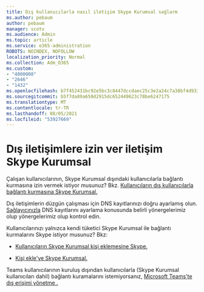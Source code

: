 ```yaml
---
title: Dış kullanıcılarla nasıl iletişim Skype Kurumsal sağlarm
ms.author: pebaum
author: pebaum
manager: scotv
ms.audience: Admin
ms.topic: article
ms.service: o365-administration
ROBOTS: NOINDEX, NOFOLLOW
localization_priority: Normal
ms.collection: Adm_O365
ms.custom:
- "4000008"
- "2646"
- "1432"
ms.openlocfilehash: b7f452431bc92e5bc3c8447dccdaec25c3e2a24c7a38bf4d933d3f125e4d2d35
ms.sourcegitcommit: b5f7da89a650d2915dc652449623c78be6247175
ms.translationtype: MT
ms.contentlocale: tr-TR
ms.lasthandoff: 08/05/2021
ms.locfileid: "53927669"
---
```

# <a name="allow-external-communications-with-skype-for-business"></a>Dış iletişimlere izin ver iletişim Skype Kurumsal 

Çalışan kullanıcılarının, Skype Kurumsal dışındaki kullanıcılarla bağlantı kurmasına izin vermek istiyor musunuz? Bkz. [Kullanıcıların dış kullanıcılarla bağlantı kurmasına Skype Kurumsal.](https://docs.microsoft.com/skypeforbusiness/set-up-skype-for-business-online/allow-users-to-contact-external-skype-for-business-users)

Dış iletişimlerin düzgün çalışması için DNS kayıtlarınızı doğru ayarlamış olun. [Sağlayıcınızla](https://docs.microsoft.com/microsoft-365/admin/get-help-with-domains/set-up-your-domain-host-specific-instructions) DNS kayıtlarını ayarlama konusunda belirli yönergelerimiz olup yönergelerimiz olup kontrol edin. 

Kullanıcılarınızı yalnızca kendi tüketici Skype Kurumsal ile bağlantı kurmalarını Skype istiyor musunuz? Bkz:

- [Kullanıcıların Skype Kurumsal kişi eklemesine Skype.](https://docs.microsoft.com/skypeforbusiness/set-up-skype-for-business-online/let-skype-for-business-users-add-skype-contacts) 

- [Kişi ekle'ye Skype Kurumsal.](https://support.office.com/article/add-a-contact-in-skype-for-business-89338023-2adf-4f5c-90b6-f8b6f72fadd1)


Teams kullanıcılarının kuruluş dışından kullanıcılarla (Skype Kurumsal kullanıcıları dahil) bağlantı kuramalarını istemiyorsanız, [Microsoft Teams'te dış erişimi yönetme .](https://docs.microsoft.com/microsoftteams/let-your-teams-users-communicate-with-other-people) 